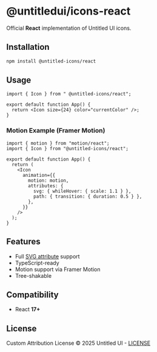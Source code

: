 # @untitledui/icons-react

Official **React** implementation of Untitled UI icons.

## Installation

```bash
npm install @untitled-icons/react
```

## Usage

```tsx
import { Icon } from " @untitled-icons/react";

export default function App() {
  return <Icon size={24} color="currentColor" />;
}
```

### Motion Example (Framer Motion)

```tsx
import { motion } from "motion/react";
import { Icon } from "@untitled-icons/react";

export default function App() {
  return (
    <Icon
      animation={{
        motion: motion,
        attributes: {
          svg: { whileHover: { scale: 1.1 } },
          path: { transition: { duration: 0.5 } },
        },
      }}
    />
  );
}
```

## Features

- Full [SVG attribute](https://developer.mozilla.org/en-US/docs/Web/SVG/Attribute) support
- TypeScript-ready
- Motion support via Framer Motion
- Tree-shakable

## Compatibility

- React **17+**

## License

Custom Attribution License © 2025 Untitled UI - [LICENSE](../LICENSE.MD)
